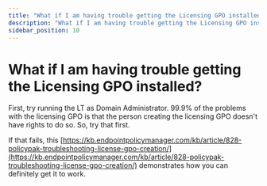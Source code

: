 ```yaml
---
title: "What if I am having trouble getting the Licensing GPO installed?"
description: "What if I am having trouble getting the Licensing GPO installed?"
sidebar_position: 10
---
```


# What if I am having trouble getting the Licensing GPO installed?

First, try running the LT as Domain Administrator. 99.9% of the problems with the licensing GPO is
that the person creating the licensing GPO doesn't have rights to do so. So, try that first.

If that fails, this
[https://kb.endpointpolicymanager.com/kb/article/828-policypak-troubleshooting-license-gpo-creation/](https://kb.endpointpolicymanager.com/kb/article/828-policypak-troubleshooting-license-gpo-creation/)
demonstrates how you can definitely get it to work.
